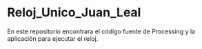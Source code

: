 # Reloj_Unico_Juan_Leal
En este repositorio encontrara el código fuente de Processing y la aplicación para ejecutar el reloj.
